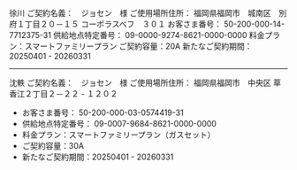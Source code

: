 徐川
	ご契約名義：　ジョセン　様
	ご使用場所住所：
		福岡県福岡市　城南区　別府１丁目２０－１５
		コーポラスベフ　３０１
	お客さま番号：
		50-200-000-14-7712375-31
	供給地点特定番号：
		09-0000-9274-8621-0000-0000
	料金プラン：スマートファミリープラン
	ご契約容量：20A
	新たなご契約期間：20250401 - 20260331

---
沈軼
	ご契約名義：　ジョセン　様
	ご使用場所住所：
		福岡県福岡市　中央区
		草香江２丁目２－２２
		- １２０２
- お客さま番号：
		50-200-000-03-0574419-31
- 供給地点特定番号：
		09-0007-9684-8621-0000-0000
- 料金プラン：スマートファミリープラン（ガスセット）
- ご契約容量：30A
- 新たなご契約期間：20250401 - 20260331